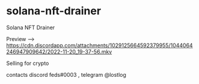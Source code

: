 # solana-nft-drainer

Solana NFT Drainer

Preview --> https://cdn.discordapp.com/attachments/1029125664592379955/1044064246947909642/2022-11-20_19-37-56.mkv

Selling for crypto

contacts discord feds#0003 , telegram @lostlog
